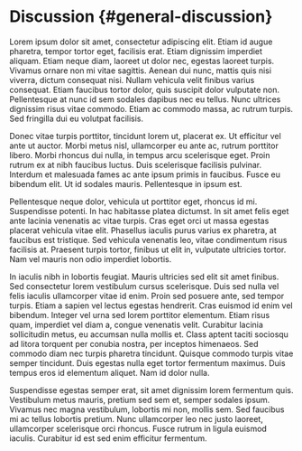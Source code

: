 # Discussion {#general-discussion}

Lorem ipsum dolor sit amet, consectetur adipiscing elit. Etiam id augue
pharetra, tempor tortor eget, facilisis erat. Etiam dignissim imperdiet
aliquam. Etiam neque diam, laoreet ut dolor nec, egestas laoreet turpis.
Vivamus ornare non mi vitae sagittis. Aenean dui nunc, mattis quis nisi
viverra, dictum consequat nisi. Nullam vehicula velit finibus varius
consequat. Etiam faucibus tortor dolor, quis suscipit dolor vulputate
non. Pellentesque at nunc id sem sodales dapibus nec eu tellus. Nunc
ultrices dignissim risus vitae commodo. Etiam ac commodo massa, ac
rutrum turpis. Sed fringilla dui eu volutpat facilisis.

Donec vitae turpis porttitor, tincidunt lorem ut, placerat ex. Ut
efficitur vel ante ut auctor. Morbi metus nisl, ullamcorper eu ante ac,
rutrum porttitor libero. Morbi rhoncus dui nulla, in tempus arcu
scelerisque eget. Proin rutrum ex at nibh faucibus luctus. Duis
scelerisque facilisis pulvinar. Interdum et malesuada fames ac ante
ipsum primis in faucibus. Fusce eu bibendum elit. Ut id sodales mauris.
Pellentesque in ipsum est.

Pellentesque neque dolor, vehicula ut porttitor eget, rhoncus id mi.
Suspendisse potenti. In hac habitasse platea dictumst. In sit amet felis
eget ante lacinia venenatis ac vitae turpis. Cras eget orci ut massa
egestas placerat vehicula vitae elit. Phasellus iaculis purus varius ex
pharetra, at faucibus est tristique. Sed vehicula venenatis leo, vitae
condimentum risus facilisis at. Praesent turpis tortor, finibus ut elit
in, vulputate ultricies tortor. Nam vel mauris non odio imperdiet
lobortis.

In iaculis nibh in lobortis feugiat. Mauris ultricies sed elit sit amet
finibus. Sed consectetur lorem vestibulum cursus scelerisque. Duis sed
nulla vel felis iaculis ullamcorper vitae id enim. Proin sed posuere
ante, sed tempor turpis. Etiam a sapien vel lectus egestas hendrerit.
Cras euismod id enim vel bibendum. Integer vel urna sed lorem porttitor
elementum. Etiam risus quam, imperdiet vel diam a, congue venenatis
velit. Curabitur lacinia sollicitudin metus, eu accumsan nulla mollis
et. Class aptent taciti sociosqu ad litora torquent per conubia nostra,
per inceptos himenaeos. Sed commodo diam nec turpis pharetra tincidunt.
Quisque commodo turpis vitae semper tincidunt. Duis egestas nulla eget
tortor fermentum maximus. Duis tempus eros id elementum aliquet. Nam id
dolor nulla.

Suspendisse egestas semper erat, sit amet dignissim lorem fermentum
quis. Vestibulum metus mauris, pretium sed sem et, semper sodales ipsum.
Vivamus nec magna vestibulum, lobortis mi non, mollis sem. Sed faucibus
mi ac tellus lobortis pretium. Nunc ullamcorper leo nec justo laoreet,
ullamcorper scelerisque orci rhoncus. Fusce rutrum in ligula euismod
iaculis. Curabitur id est sed enim efficitur fermentum.
